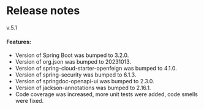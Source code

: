 # Release notes

v.5.1

#### Features:

* Version of Spring Boot was bumped to 3.2.0.
* Version of org.json was bumped to 20231013.
* Version of spring-cloud-starter-openfeign was bumped to 4.1.0.
* Version of spring-security was bumped to 6.1.3.
* Version of springdoc-openapi-ui was bumped to 2.3.0.
* Version of jackson-annotations was bumped to 2.16.1.
* Code coverage was increased, more unit tests were added, code smells were fixed.
